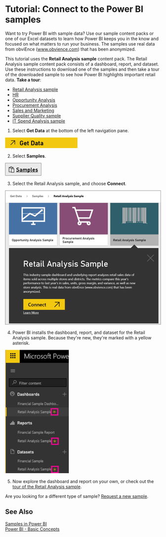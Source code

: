 ﻿<properties
   pageTitle="Tutorial: Connect to the Power BI samples"
   description="Tutorial: Connect to the Power BI samples"
   services="powerbi"
   documentationCenter=""
   authors="mihart"
   manager="mblythe"
   editor=""
   tags="power bi"/>

<tags
   ms.service="powerbi"
   ms.devlang="NA"
   ms.topic="article"
   ms.tgt_pltfrm="NA"
   ms.workload="powerbi"
   ms.date="11/01/2015"
   ms.author="mihart"/>

# Tutorial: Connect to the Power BI samples  

Want to try Power BI with sample data?  Use our sample content packs or one of our Excel datasets to learn how Power BI keeps you in the know and focused on what matters to run your business.  The samples use real data from obviEnce (www.obvience.com) that has been anonymized.

This tutorial uses the **Retail Analysis sample** content pack. The Retail Analysis sample content pack consists of a dashboard, report, and dataset. Use these instructions to download one of the samples and then take a tour of the downloaded sample to see how Power BI highlights important retail data.
   **Take a tour**:

- [Retail Analysis sample](powerbi-sample-retail-analysis-take-a-tour)
- [HR](powerbi-sample-human-resources-take-a-tour)
- [Opportunity Analysis](powerbi-sample-opportunity-analysis-take-a-tour)
- [Procurement Analysis](powerbi-sample-procurement-analysis-take-a-tour)
- [Sales and Marketing](powerbi-sample-sales-and-marketing-take-a-tour)
- [Supplier Quality sample](powerbi-sample-suppllier-quality-analysis-take-a-tour)
- [IT Spend Analysis sample](powerbi-sample-it-spend-analysis-take-a-tour)


1. Select **Get Data** at the bottom of the left navigation pane.

  ![](media/powerbi-service-tutorial-connect-to-samples/PBI_GetData.png)

2. Select **Samples**.

  ![](media/powerbi-service-tutorial-connect-to-samples/PBI_SamplesIcon.png)

3. Select the Retail Analysis sa﻿mple, and choose **Connect**.

  ![](media/powerbi-service-tutorial-connect-to-samples/PBI_SelectRetailAnalSample.png)

4. Power BI installs the dashboard, report, and dataset for the Retail Analysis sample. Because they're new, they're marked with a yellow asterisk.

  ![](media/powerbi-service-tutorial-connect-to-samples/PBI_NewSamples.png)

5. Now explore the dashboard and report on your own, or check out the [tour of the Retail Analysis sample](powerbi-sample-retail-analysis-take-a-tour.md).

Are you looking for a different type of sample?  [Request a new sample](http://support.powerbi.com/forums/265200-power-bi/category/91332-samples).


## See Also  
[Samples in Power BI](powerbi-service-dashboards.md)  
[Power BI - Basic Concepts](powerbi-service-basic-concepts.md)  
